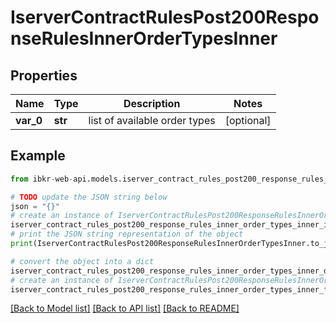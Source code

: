 # IserverContractRulesPost200ResponseRulesInnerOrderTypesInner


## Properties

Name | Type | Description | Notes
------------ | ------------- | ------------- | -------------
**var_0** | **str** | list of available order types | [optional] 

## Example

```python
from ibkr-web-api.models.iserver_contract_rules_post200_response_rules_inner_order_types_inner import IserverContractRulesPost200ResponseRulesInnerOrderTypesInner

# TODO update the JSON string below
json = "{}"
# create an instance of IserverContractRulesPost200ResponseRulesInnerOrderTypesInner from a JSON string
iserver_contract_rules_post200_response_rules_inner_order_types_inner_instance = IserverContractRulesPost200ResponseRulesInnerOrderTypesInner.from_json(json)
# print the JSON string representation of the object
print(IserverContractRulesPost200ResponseRulesInnerOrderTypesInner.to_json())

# convert the object into a dict
iserver_contract_rules_post200_response_rules_inner_order_types_inner_dict = iserver_contract_rules_post200_response_rules_inner_order_types_inner_instance.to_dict()
# create an instance of IserverContractRulesPost200ResponseRulesInnerOrderTypesInner from a dict
iserver_contract_rules_post200_response_rules_inner_order_types_inner_from_dict = IserverContractRulesPost200ResponseRulesInnerOrderTypesInner.from_dict(iserver_contract_rules_post200_response_rules_inner_order_types_inner_dict)
```
[[Back to Model list]](../README.md#documentation-for-models) [[Back to API list]](../README.md#documentation-for-api-endpoints) [[Back to README]](../README.md)


